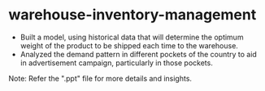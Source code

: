 # warehouse-inventory-management

* Built a model, using historical data that will determine the optimum weight of the product to be shipped each time to the warehouse.
* Analyzed the demand pattern in different pockets of the country to aid in advertisement campaign, particularly in those pockets.

Note: Refer the ".ppt" file for more details and insights.

